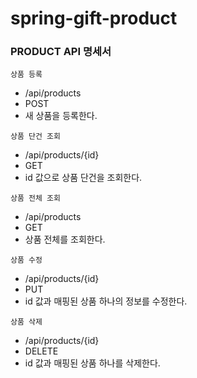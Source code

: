 # spring-gift-product

### PRODUCT API 명세서

`상품 등록`
- /api/products
- POST
- 새 상품을 등록한다.

`상품 단건 조회`
- /api/products/{id}
- GET
- id 값으로 상품 단건을 조회한다.

`상품 전체 조회`
- /api/products
- GET
- 상품 전체를 조회한다.

`상품 수정`
- /api/products/{id}
- PUT
- id 값과 매핑된 상품 하나의 정보를 수정한다.

`상품 삭제`
- /api/products/{id}
- DELETE
- id 값과 매핑된 상품 하나를 삭제한다.